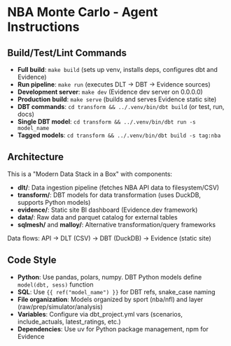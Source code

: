 # NBA Monte Carlo - Agent Instructions

## Build/Test/Lint Commands
- **Full build**: `make build` (sets up venv, installs deps, configures dbt and Evidence)
- **Run pipeline**: `make run` (executes DLT → DBT → Evidence sources)  
- **Development server**: `make dev` (Evidence dev server on 0.0.0.0)
- **Production build**: `make serve` (builds and serves Evidence static site)
- **DBT commands**: `cd transform && ../.venv/bin/dbt build` (or test, run, docs)
- **Single DBT model**: `cd transform && ../.venv/bin/dbt run -s model_name`
- **Tagged models**: `cd transform && ../.venv/bin/dbt build -s tag:nba`

## Architecture
This is a "Modern Data Stack in a Box" with components:
- **dlt/**: Data ingestion pipeline (fetches NBA API data to filesystem/CSV)
- **transform/**: DBT models for data transformation (uses DuckDB, supports Python models)
- **evidence/**: Static site BI dashboard (Evidence.dev framework)
- **data/**: Raw data and parquet catalog for external tables
- **sqlmesh/** and **malloy/**: Alternative transformation/query frameworks

Data flows: API → DLT (CSV) → DBT (DuckDB) → Evidence (static site)

## Code Style
- **Python**: Use pandas, polars, numpy. DBT Python models define `model(dbt, sess)` function
- **SQL**: Use `{{ ref("model_name") }}` for DBT refs, snake_case naming
- **File organization**: Models organized by sport (nba/nfl) and layer (raw/prep/simulator/analysis)
- **Variables**: Configure via dbt_project.yml vars (scenarios, include_actuals, latest_ratings, etc.)
- **Dependencies**: Use uv for Python package management, npm for Evidence
